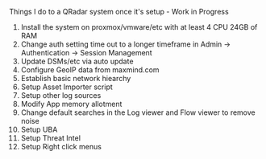 Things I do to a QRadar system once it's setup - Work in Progress

1. Install the system on proxmox/vmware/etc with at least 4 CPU 24GB of RAM
2. Change auth setting time out to a longer timeframe in Admin -> Authentication -> Session Management
3. Update DSMs/etc via auto update
4. Configure GeoIP data from maxmind.com
5. Establish basic network hiearchy
6. Setup Asset Importer script
7. Setup other log sources
8. Modify App memory allotment
9. Change default searches in the Log viewer and Flow viewer to remove noise
10. Setup UBA
11. Setup Threat Intel
12. Setup Right click menus
